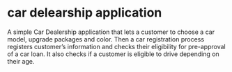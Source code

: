 # car delearship application
A simple Car Dealership application that lets a customer to choose a car model, upgrade packages and color. 
Then a car registration process registers customer’s information and checks their eligibility for  pre-approval of a car loan.
It also checks if a customer is eligible to drive depending on their age.
